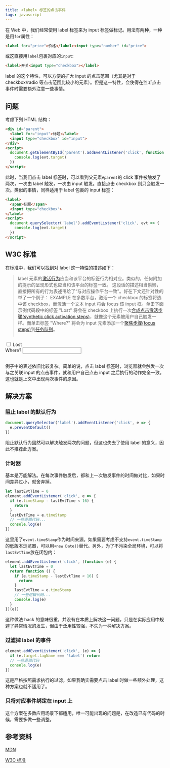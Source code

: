 ```yaml
---
title: <label> 标签的点击事件
tags: javascript
---
```


在 Web 中，我们经常使用 label 标签来为 input 标签做标记。用法有两种，一种是用`for`属性：
```html
<label for="price">价格</label><input type="number" id="price">
```
或这直接用`label`包裹对应的`input`:
```html
<label>开关<input type="checkbox"></label>
```
label 的这个特性，可以方便的扩大 input 的点击范围（尤其是对于 checkbox/radio 等点击范围比较小的元素）。但是这一特性，会使得在监听点击事件时需要额外注意一些事情。

## 问题
考虑下列 HTML 结构：
```html
<div id="parent">
  <label for="input">标题</label>
  <input type="checkbox" id="input">
</div>
<script>
  document.getElementById('parent').addEventListener('click', function (evt) {
    console.log(evt.target)
  })
</script>
```
此时，当我们点击 label 标签时，可以看到父元素`#parent`的 click 事件被触发了两次，一次由 label 触发，一次由 input 触发。直接点击 checkbox 则只会触发一次。类似的事情，同样适用于 label 包裹的 input 标签：
```html
<label>
  <span>标题</span>
  <input type="checkbox">
</label>
<script>
  document.querySelector('label').addEventListener('click', evt => {
    console.log(evt.target)
  })
</script>
```

## W3C 标准
在标准中，我们可以找到对 label 这一特性的描述如下：
> label 元素的[激活行为](https://www.w3.org/TR/html51/editing.html#activation-behavior)应当和该平台的标签行为相对应。类似的，任何附加的提示的呈现形式也应当和该平台的标签一致。
这段话的描述相当偷懒，直接把所有的行为表述甩给了“与对应操作平台一致”。好在下文还针对性的举了一个例子：
> EXAMPLE
> 在多数平台，激活一个 checkbox 的标签将选中该 checkbox，而激活一个文本 input 将会 focus 该 input 框。单击下面示例代码段中的标签 "Lost" 将会在 checkbox 上执行一次[合成点击激活步骤(synthetic click activation steps)](https://www.w3.org/TR/html51/editing.html#running-synthetic-click-activation-steps)，就像这个元素被用户自己触发一样。而单击标签 "Where?" 将会为 input 元素添加一个[聚焦步骤(focus steps)](https://www.w3.org/TR/html51/editing.html#focusing-steps)到[任务队列](https://www.w3.org/TR/html51/webappapis.html#queuing)。
> ```html
<label><input type="checkbox" name="lost"> Lost</label><br> <label>Where? <input type="text" name="where"></label>
> ```

例子中的表述依旧比较复杂。简单的说，点击 label 标签时，浏览器就会触发一次与之关联 input 的点击事件，就和用户自己点击 input 之后执行的动作完全一致。这也就是上文中出现两次事件的原因。

## 解决方案
### 阻止 label 的默认行为
```javascript
document.querySelector('label').addEventListener('click', e => {
  e.preventDefault()
})
```
阻止默认行为固然可以解决触发两次的问题，但这也失去了使用 label 的意义，因此不推荐此方案。

### 计时器
基本是万能解法。在每次事件触发后，都和上一次触发事件的时间做对比，如果时间差异过小，就舍弃掉。
```javascript
let lastEvtTime = 0
element.addEventListener('click', e => {
  if (e.timeStamp - lastEvtTime < 16) {
    return
  }
  lastEvtTime = e.timeStamp
  // 一些逻辑代码...
  console.log(e)
})
```
这里用了`event.timeStamp`作为时间来源。如果需要考虑不支持`event.timeStamp`的低版本浏览器，可以用`+new Date()`替代。另外，为了不污染全局环境，可以将`lastEvtTime`放在闭包内：
```javascript
element.addEventListener('click', (function (e) {
  let lastEvtTime = 0
  return function () {
    if (e.timeStamp - lastEvtTime < 16) {
      return
    }
    lastEvtTime = e.timeStamp
    // 一些逻辑代码...
    console.log(e)
  }
})(e))
```
这种做法 hack 的意味很重，并没有在本质上解决这一问题，只是在实际应用中规避了异常情况的发生，但由于泛用性较强，不失为一种解决方案。

### 过滤掉 label 的事件
```javascript
element.addEventListener('click', (e) => {
  if (e.target.tagName === 'label') return
  // 一些逻辑代码
  console.log(e)
})
```
这是严格按照需求执行的过滤，如果我确实需要点击 label 时做一些额外处理，这种方案也就不适用了。

### 只将对应事件绑定在 input 上
这个方案在多数应用场景下都适用，唯一可能出现的问题是，在改造已有代码的时候，需要多做一些调整。

## 参考资料
[MDN <label>](https://developer.mozilla.org/en-US/docs/Web/HTML/Element/label)

[W3C 标准](https://www.w3.org/TR/html51/sec-forms.html#the-label-element)
